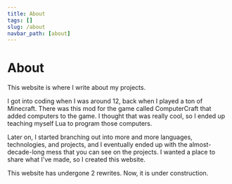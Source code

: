 ```yaml
---
title: About
tags: []
slug: /about
navbar_path: [about]
---
```


# About

This website is where I write about my projects.

I got into coding when I was around 12, back when I played a ton of Minecraft.
There was this mod for the game called ComputerCraft that added computers to the
game. I thought that was really cool, so I ended up teaching myself Lua to
program those computers.

Later on, I started branching out into more and more languages, technologies,
and projects, and I eventually ended up with the almost-decade-long mess that
you can see on the projects. I wanted a place to share what I've made, so I
created this website.

This website has undergone 2 rewrites. Now, it is under construction.
